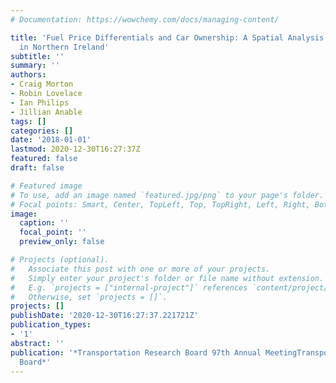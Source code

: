 ```yaml
---
# Documentation: https://wowchemy.com/docs/managing-content/

title: 'Fuel Price Differentials and Car Ownership: A Spatial Analysis of Diesel Cars
  in Northern Ireland'
subtitle: ''
summary: ''
authors:
- Craig Morton
- Robin Lovelace
- Ian Philips
- Jillian Anable
tags: []
categories: []
date: '2018-01-01'
lastmod: 2020-12-30T16:27:37Z
featured: false
draft: false

# Featured image
# To use, add an image named `featured.jpg/png` to your page's folder.
# Focal points: Smart, Center, TopLeft, Top, TopRight, Left, Right, BottomLeft, Bottom, BottomRight.
image:
  caption: ''
  focal_point: ''
  preview_only: false

# Projects (optional).
#   Associate this post with one or more of your projects.
#   Simply enter your project's folder or file name without extension.
#   E.g. `projects = ["internal-project"]` references `content/project/deep-learning/index.md`.
#   Otherwise, set `projects = []`.
projects: []
publishDate: '2020-12-30T16:27:37.221721Z'
publication_types:
- '1'
abstract: ''
publication: '*Transportation Research Board 97th Annual MeetingTransportation Research
  Board*'
---
```

